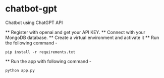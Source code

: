 # chatbot-gpt
Chatbot using ChatGPT API

** Register with openai and get your API KEY.
** Connect with your MongoDB database.
** Create a virtual environment and activate it
** Run the following command - 

``` pip install -r requirements.txt ```

** Run the app with following command - 

``` python app.py ```


